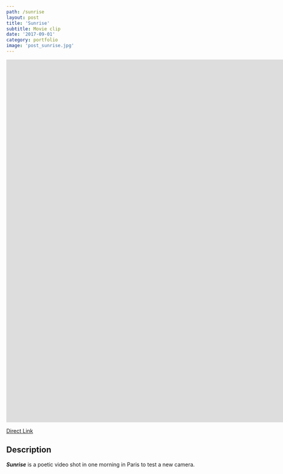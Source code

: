 ```yaml
---
path: /sunrise
layout: post
title: 'Sunrise'
subtitle: Movie clip
date: '2017-09-01'
category: portfolio
image: 'post_sunrise.jpg'
---
```


<iframe width="1920" height="960" src="https://www.youtube.com/embed/-JbLUvenUJ8?rel=0" frameborder="0" allowfullscreen></iframe>

[Direct Link](https://www.youtube.com/watch?v=-JbLUvenUJ8)

## Description

**_Sunrise_** is a poetic video shot in one morning in Paris to test a new camera.
